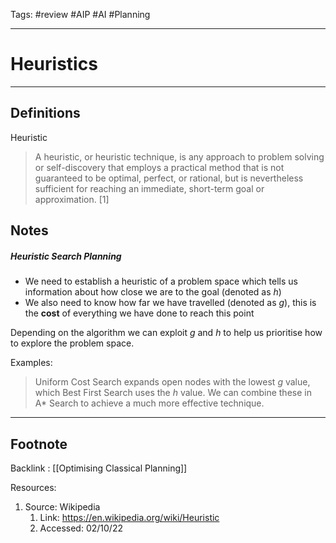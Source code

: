 Tags: #review #AIP #AI #Planning

---
# Heuristics
---
## Definitions
Heuristic
> A heuristic, or heuristic technique, is any approach to problem solving or self-discovery that employs a practical method that is not guaranteed to be optimal, perfect, or rational, but is nevertheless sufficient for reaching an immediate, short-term goal or approximation. [1]


## Notes 

##### Heuristic Search Planning
- We need to establish a heuristic of a problem space which tells us information about how close we are to the goal (denoted as $h$)
- We also need to know how far we have travelled (denoted as $g$), this is the **cost** of everything we have done to reach this point

Depending on the algorithm we can exploit $g$ and $h$ to help us prioritise how to explore the problem space.

Examples: 
> Uniform Cost Search expands open nodes with the lowest $g$ value, which Best First Search uses the $h$ value.
> We can combine these in A* Search to achieve a much more effective technique.

---
## Footnote
Backlink : [[Optimising Classical Planning]]

Resources: 
1. Source: Wikipedia
	1. Link: https://en.wikipedia.org/wiki/Heuristic
	2. Accessed: 02/10/22